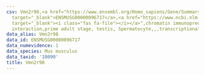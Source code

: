 ```yaml
---
csv: Vmn2r98,<a href="https://www.ensembl.org/Homo_sapiens/Gene/Summary?db=core;g=ENSMUSG00000096717"
  target="_blank">ENSMUSG00000096717</a>,<a href="https://www.ncbi.nlm.nih.gov/pubmed/25450459"
  target="_blank"><i class="fas fa-file"></i></a>",chromatin immunoprecipitation assay,direct
  interaction,prime adult stage, testis, Spermatocyte,,,transcriptional regulation,
data_alias: Vmn2r98
data_id: ENSMUSG00000096717
data_numevidence: 1
data_species: Mus musculus
data_taxid: '10090'
title: Vmn2r98
---
```

